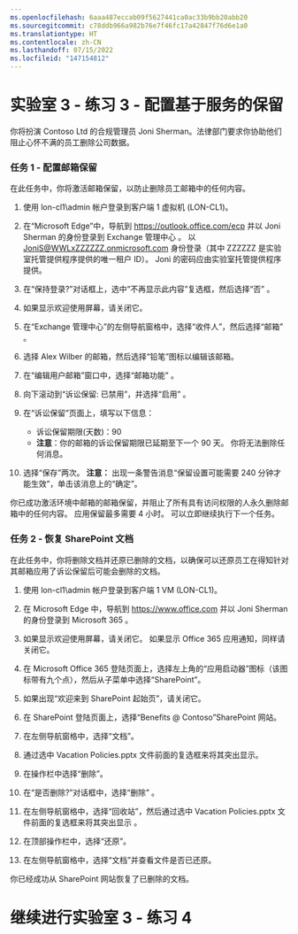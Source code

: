 ```yaml
---
ms.openlocfilehash: 6aaa487eccab09f5627441ca0ac33b9bb20abb20
ms.sourcegitcommit: c78ddb966a982b76e7f46fc17a42847f76d6e1a0
ms.translationtype: HT
ms.contentlocale: zh-CN
ms.lasthandoff: 07/15/2022
ms.locfileid: "147154812"
---
```

# <a name="lab-3---exercise-3---configure-service-based-retention"></a>实验室 3 - 练习 3 - 配置基于服务的保留

你将扮演 Contoso Ltd 的合规管理员 Joni Sherman。法律部门要求你协助他们阻止心怀不满的员工删除公司数据。

### <a name="task-1--configure-mailbox-holds"></a>任务 1 - 配置邮箱保留

在此任务中，你将激活邮箱保留，以防止删除员工邮箱中的任何内容。

1. 使用 lon-cl1\admin 帐户登录到客户端 1 虚拟机 (LON-CL1)。

1. 在“Microsoft Edge”中，导航到 https://outlook.office.com/ecp 并以 Joni Sherman 的身份登录到 Exchange 管理中心  。 以 JoniS@WWLxZZZZZZ.onmicrosoft.com 身份登录（其中 ZZZZZZ 是实验室托管提供程序提供的唯一租户 ID）。  Joni 的密码应由实验室托管提供程序提供。

1. 在“保持登录?”对话框上，选中“不再显示此内容”复选框，然后选择“否”  。

1. 如果显示欢迎使用屏幕，请关闭它。

1. 在“Exchange 管理中心”的左侧导航窗格中，选择“收件人”，然后选择“邮箱”  。

1. 选择 Alex Wilber 的邮箱，然后选择“铅笔”图标以编辑该邮箱。

1. 在“编辑用户邮箱”窗口中，选择“邮箱功能” 。

1. 向下滚动到“诉讼保留: 已禁用”，并选择“启用” 。

1. 在“诉讼保留”页面上，填写以下信息：

    - 诉讼保留期限(天数)：90
    - **注意**：你的邮箱的诉讼保留期限已延期至下一个 90 天。 你将无法删除任何消息。

1. 选择“保存”两次。 **注意：** 出现一条警告消息“保留设置可能需要 240 分钟才能生效”，单击该消息上的“确定”。

你已成功激活环境中邮箱的邮箱保留，并阻止了所有具有访问权限的人永久删除邮箱中的任何内容。 应用保留最多需要 4 小时。  可以立即继续执行下一个任务。

### <a name="task-2--recover-sharepoint-documents"></a>任务 2 - 恢复 SharePoint 文档

在此任务中，你将删除文档并还原已删除的文档，以确保可以还原员工在得知针对其邮箱应用了诉讼保留后可能会删除的文档。

1. 使用 lon-cl1\admin 帐户登录到客户端 1 VM (LON-CL1)。

1. 在 Microsoft Edge 中，导航到 https://www.office.com 并以 Joni Sherman 的身份登录到 Microsoft 365  。

1. 如果显示欢迎使用屏幕，请关闭它。 如果显示 Office 365 应用通知，同样请关闭它。

1. 在 Microsoft Office 365 登陆页面上，选择左上角的“应用启动器”图标（该图标带有九个点），然后从子菜单中选择“SharePoint”。

1. 如果出现“欢迎来到 SharePoint 起始页”，请关闭它。

1. 在 SharePoint 登陆页面上，选择“Benefits @ Contoso”SharePoint 网站。

1. 在左侧导航窗格中，选择“文档”。

1. 通过选中 Vacation Policies.pptx 文件前面的复选框来将其突出显示。

1. 在操作栏中选择“删除”。

1. 在“是否删除?”对话框中，选择“删除” 。

1. 在左侧导航窗格中，选择“回收站”，然后通过选中 Vacation Policies.pptx 文件前面的复选框来将其突出显示 。

1. 在顶部操作栏中，选择“还原”。

1. 在左侧导航窗格中，选择“文档”并查看文件是否已还原。

你已经成功从 SharePoint 网站恢复了已删除的文档。

# <a name="proceed-to-lab-3---exercise-4"></a>继续进行实验室 3 - 练习 4
